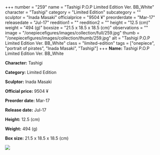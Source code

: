 +++
number = "259"
name = "Tashigi P.O.P Limited Edition Ver. BB_White"
character = "Tashigi"
category = "Limited Edition"
subcategory = ""
sculptor = "Inada Masaki"
officialprice = "9504 ¥"
preorderdate = "Mar-17"
releasedate = "Jul-17"
reedition1 = ""
reedition2 = ""
height = "12.5 (cm)"
weight = "494 (g)"
boxsize = "21.5 x 18.5 x 18.5 (cm)"
observations = ""
image = "/onepiecefigures/images/collection/full/259.jpg"
thumb = "/onepiecefigures/images/collection/thumb/259.jpg"
alt = "Tashigi P.O.P Limited Edition Ver. BB_White"
class = "limited-edition"
tags = ["onepiece", "portrait of pirates", "Inada Masaki", "Tashigi"]
+++
**Name:** Tashigi P.O.P Limited Edition Ver. BB_White

**Character:** Tashigi

**Category:** Limited Edition 

**Sculptor:** Inada Masaki

**Official price:** 9504 ¥

**Preorder date:** Mar-17

**Release date:** Jul-17

**Height:** 12.5 (cm)

**Weight:** 494 (g)

**Box size:** 21.5 x 18.5 x 18.5 (cm)

<img src="/onepiecefigures/images/collection/thumb/259.jpg">